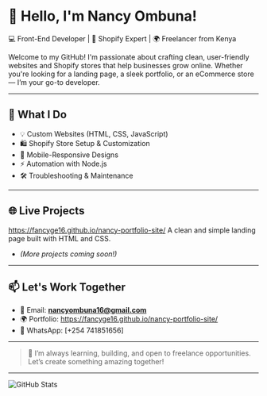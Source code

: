 # 👋 Hello, I'm Nancy Ombuna!

💻 Front-End Developer | 🛒 Shopify Expert | 🌍 Freelancer from Kenya

Welcome to my GitHub! I'm passionate about crafting clean, user-friendly websites and Shopify stores that help businesses grow online. Whether you're looking for a landing page, a sleek portfolio, or an eCommerce store — I’m your go-to developer.

---

## 🔧 What I Do
- 💡 Custom Websites (HTML, CSS, JavaScript)
- 🛍️ Shopify Store Setup & Customization
- 📱 Mobile-Responsive Designs
- ⚡ Automation with Node.js
- 🛠️ Troubleshooting & Maintenance

---

## 🌐 Live Projects
 https://fancyge16.github.io/nancy-portfolio-site/
  A clean and simple landing page built with HTML and CSS.

- *(More projects coming soon!)*

---

## 📫 Let's Work Together
- 📧 Email: **nancyombuna16@gmail.com**
- 🌍 Portfolio: https://fancyge16.github.io/nancy-portfolio-site/
- 💬 WhatsApp: [+254 741851656]

---

> 🌱 I’m always learning, building, and open to freelance opportunities. Let’s create something amazing together!

---

![GitHub Stats](https://github-readme-stats.vercel.app/api?username=fancyge16&show_icons=true&theme=radical)


